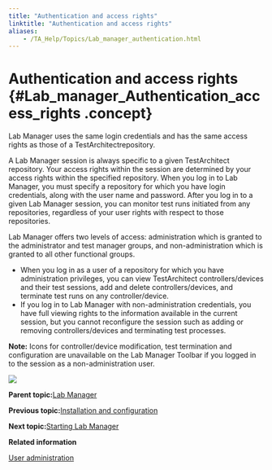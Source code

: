 ```yaml
--- 
title: "Authentication and access rights"
linktitle: "Authentication and access rights"
aliases: 
    - /TA_Help/Topics/Lab_manager_authentication.html
---
```

# Authentication and access rights {#Lab_manager_Authentication_access_rights .concept}

Lab Manager uses the same login credentials and has the same access rights as those of a TestArchitectrepository.

A Lab Manager session is always specific to a given TestArchitect repository. Your access rights within the session are determined by your access rights within the specified repository. When you log in to Lab Manager, you must specify a repository for which you have login credentials, along with the user name and password. After you log in to a given Lab Manager session, you can monitor test runs initiated from any repositories, regardless of your user rights with respect to those repositories.

Lab Manager offers two levels of access: administration which is granted to the administrator and test manager groups, and non-administration which is granted to all other functional groups.

-   When you log in as a user of a repository for which you have administration privileges, you can view TestArchitect controllers/devices and their test sessions, add and delete controllers/devices, and terminate test runs on any controller/device.
-   If you log in to Lab Manager with non-administration credentials, you have full viewing rights to the information available in the current session, but you cannot reconfigure the session such as adding or removing controllers/devices and terminating test processes.

**Note:** Icons for controller/device modification, test termination and configuration are unavailable on the Lab Manager Toolbar if you logged in to the session as a non-administration user.

![](../Images/ug_labmanager01.png)

**Parent topic:**[Lab Manager](../../TA_Help/Topics/Lab_manager.html)

**Previous topic:**[Installation and configuration](../../TA_Help/Topics/Lab_manager_install_configure.html)

**Next topic:**[Starting Lab Manager](../../TA_Help/Topics/Lab_manager_starting.html)

**Related information**  


[User administration](../../TA_Administration/Topics/User_administration.html)

